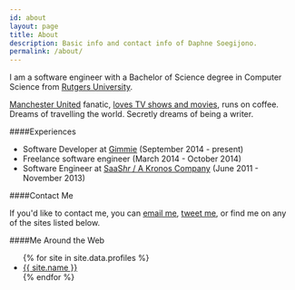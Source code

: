 ```yaml
---
id: about
layout: page
title: About
description: Basic info and contact info of Daphne Soegijono.
permalink: /about/
---
```


I am a software engineer with a Bachelor of Science degree in Computer Science from [Rutgers University](http://nb.rutgers.edu/).

[Manchester United](http://www.manutd.com/) fanatic, [loves TV shows and movies](http://my-sedentary-life.blogspot.com/), runs on coffee.
Dreams of travelling the world. Secretly dreams of being a writer.

####Experiences

- Software Developer at [Gimmie](http://www.gimmie.io/) (September 2014 - present)
- Freelance software engineer (March 2014 - October 2014)
- Software Engineer at [SaaS*hr* / A Kronos Company](http://saashr.com/ta/shr2/index.jsp) (June 2011 - November 2013)

####Contact Me

If you'd like to contact me, you can <a href="mailto:d.soegijono@gmail.com">email me</a>,
<a title="Twitter" href="https://twitter.com/intent/tweet?screen_name=dsoegijono">tweet me</a>, or find me on any of the sites listed below.

####Me Around the Web

<div class="profiles">
  <ul>
    {% for site in site.data.profiles %}
      <li><a href="{{ site.url }}"><i class="fa fa-{{ site.icon }}"></i> {{ site.name }}</a></li>
    {% endfor %}
  </ul>
</div>
